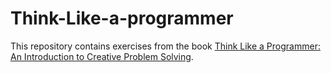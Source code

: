# Think-Like-a-programmer
This repository contains exercises from the book [Think Like a Programmer: An Introduction to Creative Problem Solving](https://www.amazon.com.br/Think-Like-Programmer-Introduction-Creative/dp/1593274246 "Amazon link").
